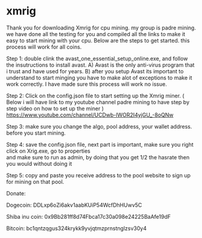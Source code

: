 # xmrig
Thank you for downloading Xmrig for cpu mining. my group is padre mining. we have done all the testing for you and compiled all the links to make it
easy to start mining with your cpu. Below are the steps to get started. this process will work for all coins.

Step 1: double clink the avast_one_essential_setup_online.exe, and follow the insutructions to install avast.
       A) Avast is the only anti-virus program that i trust and have used for years.
       B) after you setup Avast its important to understand to start minging you have to make
          alot of exceptions to make it work correctly. I have made sure this process will work no issue.
          
Step 2: Click on the config.json file to start setting up the Xmrig miner. 
        ( Below i will have link to my youtube channel padre mining to have step by step video on how to set up the miner )
                          https://www.youtube.com/channel/UCDwb-lWOR2I4yjGU_-8oQNw
        
Step 3:  make sure you change the algo, pool address, your wallet address. before you start mining.

Step 4: save the config.json file, next part is important, make sure you right click on Xrig.exe, go to properties  
       and make sure to run as admin, by doing that you get 1/2 the hasrate then you would without doing it
       
Step 5: copy and paste you receive address to the pool website to sign up for mining on that pool.

Donate: 
    
  Dogecoin: DDLxp6oZi6akv1aabKUiP54WcfDhHUwv5C
    
  Shiba inu coin: 0x9Bb281ff8d74Fbca17c30a098e24225BaAfe19dF
    
  Bitcoin: bc1qntzqgus324krykk9yvjqtmzprnstnglzsv30y4
